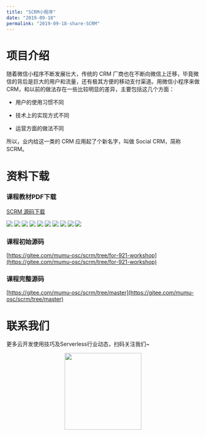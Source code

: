 ```yaml
---
title: "SCRM小程序"
date: "2019-09-18"
permalink: "2019-09-18-share-SCRM"
---
```


# 项目介绍
随着微信小程序不断发展壮大，传统的 CRM 厂商也在不断向微信上迁移，毕竟微信的背后是巨大的用户和流量，还有极其方便的移动支付渠道。用微信小程序来做CRM，和以前的做法存在一些比较明显的差异，主要包括这几个方面：

- 用户的使用习惯不同

- 技术上的实现方式不同

- 运营方面的做法不同

所以，业内给这一类的 CRM 应用起了个新名字，叫做 Social CRM，简称 SCRM。

# 资料下载
### 课程教材PDF下载

[SCRM 源码下载](https://github.com/TencentCloudBase/Good-practice-tutorial-recommended/tree/master/SCRM%EF%BC%88%E7%A4%BE%E4%BC%9A%E5%8C%96%E5%AE%A2%E6%88%B7%E5%85%B3%E7%B3%BB%E7%AE%A1%E7%90%86%EF%BC%89)



![](https://puui.qpic.cn/vupload/0/1568791595153_bu0gmgs3i6j.png/0)
![](https://puui.qpic.cn/vupload/0/1568791713978_whdrosnp3k.png/0)
![](https://puui.qpic.cn/vupload/0/1568791792831_kjr0hwc0qm.png/0)
![](https://puui.qpic.cn/vupload/0/1568791911632_w2j7aexxaw.png/0)
![](https://puui.qpic.cn/vupload/0/1568791989057_ak263n4692a.png/0)
![](https://puui.qpic.cn/vupload/0/1568792055884_giatsmyn9id.png/0)
![](https://puui.qpic.cn/vupload/0/1568792124716_t75snvf2t3.png/0)
![](https://puui.qpic.cn/vupload/0/1568792251313_emjbxwikfvg.png/0)
![](https://puui.qpic.cn/vupload/0/1568792318013_2p6xeoua37i.png/0)
![](https://puui.qpic.cn/vupload/0/1568792380142_yms0j892dqc.png/0)

### 课程初始源码

[https://gitee.com/mumu-osc/scrm/tree/for-921-workshop](https://gitee.com/mumu-osc/scrm/tree/for-921-workshop)

### 课程完整源码

[https://gitee.com/mumu-osc/scrm/tree/master](https://gitee.com/mumu-osc/scrm/tree/master)

# 联系我们
更多云开发使用技巧及Serverless行业动态，扫码关注我们~
<p align="center">
    <img src="https://puui.qpic.cn/vupload/0/20190603_1559545575934_lettsbvkvdn.jpeg/0" width="200px">
</p>
